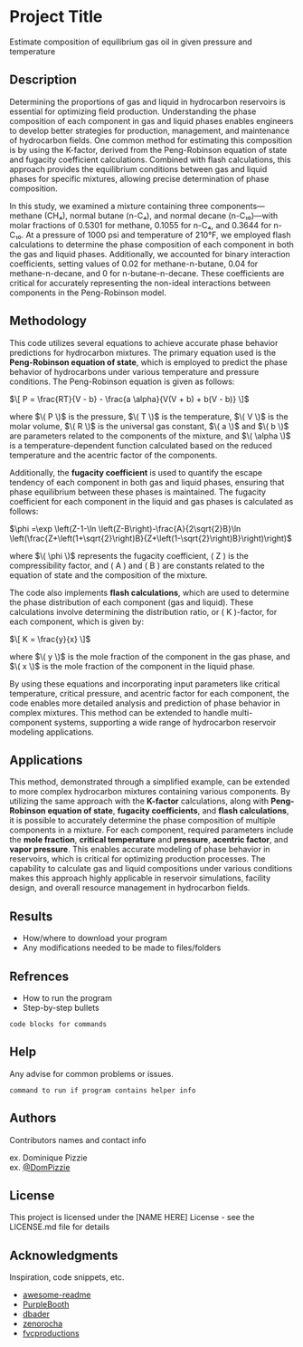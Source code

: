 # Project Title

Estimate composition of equilibrium gas oil in given pressure and temperature

## Description
Determining the proportions of gas and liquid in hydrocarbon reservoirs is essential for optimizing field production. Understanding the phase composition of each component in gas and liquid phases enables engineers to develop better strategies for production, management, and maintenance of hydrocarbon fields. One common method for estimating this composition is by using the K-factor, derived from the Peng-Robinson equation of state and fugacity coefficient calculations. Combined with flash calculations, this approach provides the equilibrium conditions between gas and liquid phases for specific mixtures, allowing precise determination of phase composition.

In this study, we examined a mixture containing three components—methane (CH₄), normal butane (n-C₄), and normal decane (n-C₁₀)—with molar fractions of 0.5301 for methane, 0.1055 for n-C₄, and 0.3644 for n-C₁₀. At a pressure of 1000 psi and temperature of 210°F, we employed flash calculations to determine the phase composition of each component in both the gas and liquid phases. Additionally, we accounted for binary interaction coefficients, setting values of 0.02 for methane-n-butane, 0.04 for methane-n-decane, and 0 for n-butane-n-decane. These coefficients are critical for accurately representing the non-ideal interactions between components in the Peng-Robinson model.

## Methodology

This code utilizes several equations to achieve accurate phase behavior predictions for hydrocarbon mixtures. The primary equation used is the **Peng-Robinson equation of state**, which is employed to predict the phase behavior of hydrocarbons under various temperature and pressure conditions. The Peng-Robinson equation is given as follows:

$\[
P = \frac{RT}{V - b} - \frac{a \alpha}{V(V + b) + b(V - b)}
\]$

where $\( P \)$ is the pressure, $\( T \)$ is the temperature, $\( V \)$ is the molar volume, $\( R \)$ is the universal gas constant, $\( a \)$ and $\( b \)$ are parameters related to the components of the mixture, and $\( \alpha \)$ is a temperature-dependent function calculated based on the reduced temperature and the acentric factor of the components.

Additionally, the **fugacity coefficient** is used to quantify the escape tendency of each component in both gas and liquid phases, ensuring that phase equilibrium between these phases is maintained. The fugacity coefficient for each component in the liquid and gas phases is calculated as follows:

$\phi =\exp \left(Z-1-\ln \left(Z-B\right)-\frac{A}{2\sqrt{2}B}\ln \left(\frac{Z+\left(1+\sqrt{2}\right)B}{Z+\left(1-\sqrt{2}\right)B}\right)\right)$

where $\( \phi \)$ represents the fugacity coefficient, \( Z \) is the compressibility factor, and \( A \) and \( B \) are constants related to the equation of state and the composition of the mixture.

The code also implements **flash calculations**, which are used to determine the phase distribution of each component (gas and liquid). These calculations involve determining the distribution ratio, or \( K \)-factor, for each component, which is given by:

$\[
K = \frac{y}{x}
\]$

where $\( y \)$ is the mole fraction of the component in the gas phase, and $\( x \)$ is the mole fraction of the component in the liquid phase.

By using these equations and incorporating input parameters like critical temperature, critical pressure, and acentric factor for each component, the code enables more detailed analysis and prediction of phase behavior in complex mixtures. This method can be extended to handle multi-component systems, supporting a wide range of hydrocarbon reservoir modeling applications.
## Applications


This method, demonstrated through a simplified example, can be extended to more complex hydrocarbon mixtures containing various components. By utilizing the same approach with the **K-factor** calculations, along with **Peng-Robinson equation of state**, **fugacity coefficients**, and **flash calculations**, it is possible to accurately determine the phase composition of multiple components in a mixture. For each component, required parameters include the **mole fraction**, **critical temperature** and **pressure**, **acentric factor**, and **vapor pressure**. This enables accurate modeling of phase behavior in reservoirs, which is critical for optimizing production processes. The capability to calculate gas and liquid compositions under various conditions makes this approach highly applicable in reservoir simulations, facility design, and overall resource management in hydrocarbon fields.

## Results

* How/where to download your program
* Any modifications needed to be made to files/folders

## Refrences
* How to run the program
* Step-by-step bullets
```
code blocks for commands
```

## Help

Any advise for common problems or issues.
```
command to run if program contains helper info
```

## Authors

Contributors names and contact info

ex. Dominique Pizzie  
ex. [@DomPizzie](https://twitter.com/dompizzie)


## License

This project is licensed under the [NAME HERE] License - see the LICENSE.md file for details

## Acknowledgments

Inspiration, code snippets, etc.
* [awesome-readme](https://github.com/matiassingers/awesome-readme)
* [PurpleBooth](https://gist.github.com/PurpleBooth/109311bb0361f32d87a2)
* [dbader](https://github.com/dbader/readme-template)
* [zenorocha](https://gist.github.com/zenorocha/4526327)
* [fvcproductions](https://gist.github.com/fvcproductions/1bfc2d4aecb01a834b46)
 
